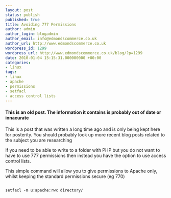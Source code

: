 ```yaml
---
layout: post
status: publish
published: true
title: Avoiding 777 Permissions
author: admin
author_login: blogadmin
author_email: info@edmondscommerce.co.uk
author_url: http://www.edmondscommerce.co.uk
wordpress_id: 1299
wordpress_url: http://www.edmondscommerce.co.uk/blog/?p=1299
date: 2010-01-04 15:15:31.000000000 +00:00
categories:
- linux
tags:
- linux
- apache
- permissions
- setfacl
- access control lists
---
```

<div class="oldpost"><h4>This is an old post. The information it contains is probably out of date or innacurate</h4>
<p>
This is a post that was written a long time ago and is only being kept here for posterity.
You should probably look up more recent blog posts related to the subject you are researching
</p>
</div>
If you need to be able to write to a folder with PHP but you do not want to have to use 777 permissions then instead you have the option to use access control lists.

This simple command will allow you to give permissions to Apache only, whilst keeping the standard permissions secure (eg 770) 

```

setfacl -m u:apache:rwx directory/

```
